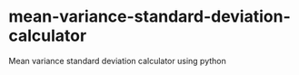 # mean-variance-standard-deviation-calculator
Mean variance standard deviation calculator using python
